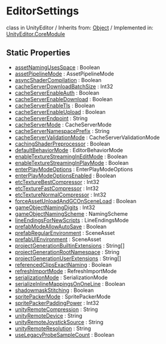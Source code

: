 # EditorSettings
class in UnityEditor
 / Inherits from: <a href="https://docs.unity3d.com/6000.2/Documentation/ScriptReference/Object.html">Object</a> / Implemented in: <a href="https://docs.unity3d.com/6000.2/Documentation/ScriptReference/UnityEditor.CoreModule.html">UnityEditor.CoreModule</a>

## Static Properties
- <a href="https://docs.unity3d.com/6000.2/Documentation/ScriptReference/EditorSettings-assetNamingUsesSpace.html">assetNamingUsesSpace</a> : Boolean
- <a href="https://docs.unity3d.com/6000.2/Documentation/ScriptReference/EditorSettings-assetPipelineMode.html">assetPipelineMode</a> : AssetPipelineMode
- <a href="https://docs.unity3d.com/6000.2/Documentation/ScriptReference/EditorSettings-asyncShaderCompilation.html">asyncShaderCompilation</a> : Boolean
- <a href="https://docs.unity3d.com/6000.2/Documentation/ScriptReference/EditorSettings-cacheServerDownloadBatchSize.html">cacheServerDownloadBatchSize</a> : Int32
- <a href="https://docs.unity3d.com/6000.2/Documentation/ScriptReference/EditorSettings-cacheServerEnableAuth.html">cacheServerEnableAuth</a> : Boolean
- <a href="https://docs.unity3d.com/6000.2/Documentation/ScriptReference/EditorSettings-cacheServerEnableDownload.html">cacheServerEnableDownload</a> : Boolean
- <a href="https://docs.unity3d.com/6000.2/Documentation/ScriptReference/EditorSettings-cacheServerEnableTls.html">cacheServerEnableTls</a> : Boolean
- <a href="https://docs.unity3d.com/6000.2/Documentation/ScriptReference/EditorSettings-cacheServerEnableUpload.html">cacheServerEnableUpload</a> : Boolean
- <a href="https://docs.unity3d.com/6000.2/Documentation/ScriptReference/EditorSettings-cacheServerEndpoint.html">cacheServerEndpoint</a> : String
- <a href="https://docs.unity3d.com/6000.2/Documentation/ScriptReference/EditorSettings-cacheServerMode.html">cacheServerMode</a> : CacheServerMode
- <a href="https://docs.unity3d.com/6000.2/Documentation/ScriptReference/EditorSettings-cacheServerNamespacePrefix.html">cacheServerNamespacePrefix</a> : String
- <a href="https://docs.unity3d.com/6000.2/Documentation/ScriptReference/EditorSettings-cacheServerValidationMode.html">cacheServerValidationMode</a> : CacheServerValidationMode
- <a href="https://docs.unity3d.com/6000.2/Documentation/ScriptReference/EditorSettings-cachingShaderPreprocessor.html">cachingShaderPreprocessor</a> : Boolean
- <a href="https://docs.unity3d.com/6000.2/Documentation/ScriptReference/EditorSettings-defaultBehaviorMode.html">defaultBehaviorMode</a> : EditorBehaviorMode
- <a href="https://docs.unity3d.com/6000.2/Documentation/ScriptReference/EditorSettings-enableTextureStreamingInEditMode.html">enableTextureStreamingInEditMode</a> : Boolean
- <a href="https://docs.unity3d.com/6000.2/Documentation/ScriptReference/EditorSettings-enableTextureStreamingInPlayMode.html">enableTextureStreamingInPlayMode</a> : Boolean
- <a href="https://docs.unity3d.com/6000.2/Documentation/ScriptReference/EditorSettings-enterPlayModeOptions.html">enterPlayModeOptions</a> : EnterPlayModeOptions
- <a href="https://docs.unity3d.com/6000.2/Documentation/ScriptReference/EditorSettings-enterPlayModeOptionsEnabled.html">enterPlayModeOptionsEnabled</a> : Boolean
- <a href="https://docs.unity3d.com/6000.2/Documentation/ScriptReference/EditorSettings-etcTextureBestCompressor.html">etcTextureBestCompressor</a> : Int32
- <a href="https://docs.unity3d.com/6000.2/Documentation/ScriptReference/EditorSettings-etcTextureFastCompressor.html">etcTextureFastCompressor</a> : Int32
- <a href="https://docs.unity3d.com/6000.2/Documentation/ScriptReference/EditorSettings-etcTextureNormalCompressor.html">etcTextureNormalCompressor</a> : Int32
- <a href="https://docs.unity3d.com/6000.2/Documentation/ScriptReference/EditorSettings-forceAssetUnloadAndGCOnSceneLoad.html">forceAssetUnloadAndGCOnSceneLoad</a> : Boolean
- <a href="https://docs.unity3d.com/6000.2/Documentation/ScriptReference/EditorSettings-gameObjectNamingDigits.html">gameObjectNamingDigits</a> : Int32
- <a href="https://docs.unity3d.com/6000.2/Documentation/ScriptReference/EditorSettings-gameObjectNamingScheme.html">gameObjectNamingScheme</a> : NamingScheme
- <a href="https://docs.unity3d.com/6000.2/Documentation/ScriptReference/EditorSettings-lineEndingsForNewScripts.html">lineEndingsForNewScripts</a> : LineEndingsMode
- <a href="https://docs.unity3d.com/6000.2/Documentation/ScriptReference/EditorSettings-prefabModeAllowAutoSave.html">prefabModeAllowAutoSave</a> : Boolean
- <a href="https://docs.unity3d.com/6000.2/Documentation/ScriptReference/EditorSettings-prefabRegularEnvironment.html">prefabRegularEnvironment</a> : SceneAsset
- <a href="https://docs.unity3d.com/6000.2/Documentation/ScriptReference/EditorSettings-prefabUIEnvironment.html">prefabUIEnvironment</a> : SceneAsset
- <a href="https://docs.unity3d.com/6000.2/Documentation/ScriptReference/EditorSettings-projectGenerationBuiltinExtensions.html">projectGenerationBuiltinExtensions</a> : String[]
- <a href="https://docs.unity3d.com/6000.2/Documentation/ScriptReference/EditorSettings-projectGenerationRootNamespace.html">projectGenerationRootNamespace</a> : String
- <a href="https://docs.unity3d.com/6000.2/Documentation/ScriptReference/EditorSettings-projectGenerationUserExtensions.html">projectGenerationUserExtensions</a> : String[]
- <a href="https://docs.unity3d.com/6000.2/Documentation/ScriptReference/EditorSettings-referencedClipsExactNaming.html">referencedClipsExactNaming</a> : Boolean
- <a href="https://docs.unity3d.com/6000.2/Documentation/ScriptReference/EditorSettings-refreshImportMode.html">refreshImportMode</a> : RefreshImportMode
- <a href="https://docs.unity3d.com/6000.2/Documentation/ScriptReference/EditorSettings-serializationMode.html">serializationMode</a> : SerializationMode
- <a href="https://docs.unity3d.com/6000.2/Documentation/ScriptReference/EditorSettings-serializeInlineMappingsOnOneLine.html">serializeInlineMappingsOnOneLine</a> : Boolean
- <a href="https://docs.unity3d.com/6000.2/Documentation/ScriptReference/EditorSettings-shadowmaskStitching.html">shadowmaskStitching</a> : Boolean
- <a href="https://docs.unity3d.com/6000.2/Documentation/ScriptReference/EditorSettings-spritePackerMode.html">spritePackerMode</a> : SpritePackerMode
- <a href="https://docs.unity3d.com/6000.2/Documentation/ScriptReference/EditorSettings-spritePackerPaddingPower.html">spritePackerPaddingPower</a> : Int32
- <a href="https://docs.unity3d.com/6000.2/Documentation/ScriptReference/EditorSettings-unityRemoteCompression.html">unityRemoteCompression</a> : String
- <a href="https://docs.unity3d.com/6000.2/Documentation/ScriptReference/EditorSettings-unityRemoteDevice.html">unityRemoteDevice</a> : String
- <a href="https://docs.unity3d.com/6000.2/Documentation/ScriptReference/EditorSettings-unityRemoteJoystickSource.html">unityRemoteJoystickSource</a> : String
- <a href="https://docs.unity3d.com/6000.2/Documentation/ScriptReference/EditorSettings-unityRemoteResolution.html">unityRemoteResolution</a> : String
- <a href="https://docs.unity3d.com/6000.2/Documentation/ScriptReference/EditorSettings-useLegacyProbeSampleCount.html">useLegacyProbeSampleCount</a> : Boolean

